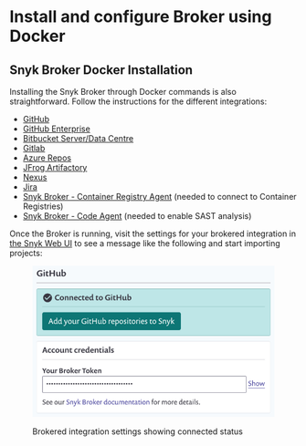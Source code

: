 # Install and configure Broker using Docker

## Snyk Broker Docker Installation

Installing the Snyk Broker through Docker commands is also straightforward. Follow the instructions for the different integrations:

* [GitHub](../../../snyk-broker-set-up-examples/broker-example-set-up-snyk-broker-with-github.md)
* [GitHub Enterprise](../../../snyk-broker-set-up-examples/setup-broker-with-github-enterprise.md)
* [Bitbucket Server/Data Centre](../../../snyk-broker-set-up-examples/data-center.md)
* [Gitlab](../../../snyk-broker-set-up-examples/setup-broker-with-gitlab.md)
* [Azure Repos](../../../snyk-broker-set-up-examples/setup-broker-with-azure-repos.md)
* [JFrog Artifactory](https://github.com/snyk/broker#artifactory)
* [Nexus](https://github.com/snyk/broker#nexus-3)
* [Jira](../../../snyk-broker-set-up-examples/setup-broker-with-jira.md)
* [Snyk Broker - Container Registry Agent](../../../snyk-broker-container-registry-agent/) (needed to connect to Container Registries)
* [Snyk Broker - Code Agent](../../../snyk-broker-code-agent/) (needed to enable SAST analysis)

Once the Broker is running, visit the settings for your brokered integration in [the Snyk Web UI](https://app.snyk.io) to see a message like the following and start importing projects:

<figure><img src="../../../../../.gitbook/assets/image (60) (1).png" alt="Brokered integration settings showing connected status"><figcaption><p>Brokered integration settings showing connected status</p></figcaption></figure>
